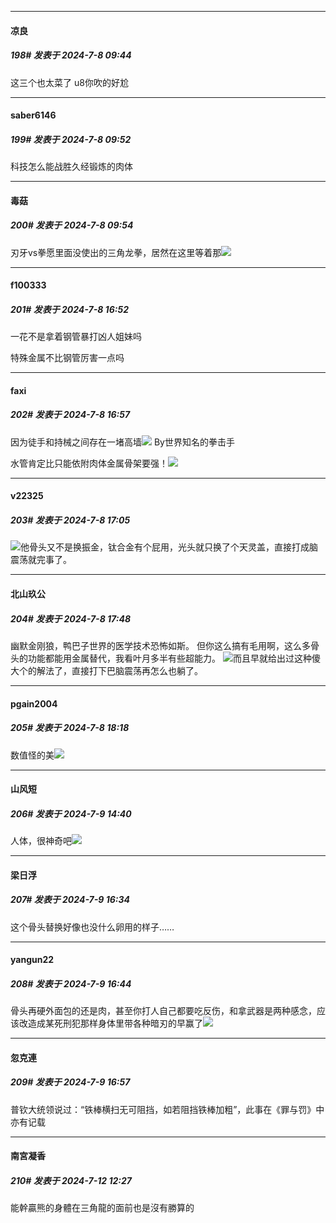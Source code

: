 ﻿
*****

####  凉良  
##### 198#       发表于 2024-7-8 09:44

这三个也太菜了 u8你吹的好尬


*****

####  saber6146  
##### 199#       发表于 2024-7-8 09:52

科技怎么能战胜久经锻炼的肉体

*****

####  毒菇  
##### 200#       发表于 2024-7-8 09:54

刃牙vs拳愿里面没使出的三角龙拳，居然在这里等着那<img src="https://static.saraba1st.com/image/smiley/face2017/067.png" referrerpolicy="no-referrer">


*****

####  f100333  
##### 201#       发表于 2024-7-8 16:52

一花不是拿着钢管暴打凶人姐妹吗

特殊金属不比钢管厉害一点吗


*****

####  faxi  
##### 202#       发表于 2024-7-8 16:57

因为徒手和持械之间存在一堵高墙<img src="https://static.saraba1st.com/image/smiley/face2017/049.png" referrerpolicy="no-referrer"> By世界知名的拳击手

水管肯定比只能依附肉体金属骨架要强！<img src="https://static.saraba1st.com/image/smiley/face2017/046.png" referrerpolicy="no-referrer">


*****

####  v22325  
##### 203#       发表于 2024-7-8 17:05

<img src="https://static.saraba1st.com/image/smiley/face2017/067.png" referrerpolicy="no-referrer">他骨头又不是换振金，钛合金有个屁用，光头就只换了个天灵盖，直接打成脑震荡就完事了。


*****

####  北山玖公  
##### 204#       发表于 2024-7-8 17:48

幽默金刚狼，鸭巴子世界的医学技术恐怖如斯。
但你这么搞有毛用啊，这么多骨头的功能都能用金属替代，我看叶月多半有些超能力。
<img src="https://static.saraba1st.com/image/smiley/face2017/067.png" referrerpolicy="no-referrer">而且早就给出过这种傻大个的解法了，直接打下巴脑震荡再怎么也躺了。


*****

####  pgain2004  
##### 205#       发表于 2024-7-8 18:18

数值怪的美<img src="https://static.saraba1st.com/image/smiley/face2017/057.png" referrerpolicy="no-referrer">


*****

####  山风短  
##### 206#       发表于 2024-7-9 14:40

人体，很神奇吧<img src="https://static.saraba1st.com/image/smiley/face2017/049.png" referrerpolicy="no-referrer">


*****

####  梁日浮  
##### 207#       发表于 2024-7-9 16:34

这个骨头替换好像也没什么卵用的样子……


*****

####  yangun22  
##### 208#       发表于 2024-7-9 16:44

骨头再硬外面包的还是肉，甚至你打人自己都要吃反伤，和拿武器是两种感念，应该改造成某死刑犯那样身体里带各种暗刃的早赢了<img src="https://static.saraba1st.com/image/smiley/face2017/048.png" referrerpolicy="no-referrer">


*****

####  忽克連  
##### 209#       发表于 2024-7-9 16:57

普钦大统领说过：“铁棒横扫无可阻挡，如若阻挡铁棒加粗”，此事在《罪与罚》中亦有记载


*****

####  南宮凝香  
##### 210#       发表于 2024-7-12 12:27

能幹贏熊的身體在三角龍的面前也是沒有勝算的

